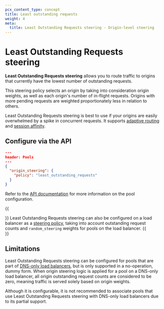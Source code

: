 ```yaml
---
pcx_content_type: concept
title: Least outstanding requests
weight: 4
meta:
  title: Least Outstanding Requests steering - Origin-level steering
---
```


# Least Outstanding Requests steering

**Least Outstanding Requests steering** allows you to route traffic to origins that currently have the lowest number of outstanding requests.

This steering policy selects an origin by taking into consideration origin weights, as well as each origin's number of in-flight requests. Origins with more pending requests are weighted proportionately less in relation to others.

Least Outstanding Requests steering is best to use if your origins are easily overwhelmed by a spike in concurrent requests. It supports [adaptive routing](/load-balancing/understand-basics/adaptive-routing/) and [session affinity](/load-balancing/understand-basics/session-affinity/).

## Configure via the API

```json
---
header: Pools
---
{
  "origin_steering": {
    "policy": "least_outstanding_requests"
  }
}
```

Refer to the [API documentation](/api/operations/load-balancer-pools-update-pool) for more information on the pool configuration.

{{<Aside type="note">}}
Least Outstanding Requests steering can also be configured on a load balancer as a [steering policy](/load-balancing/understand-basics/traffic-steering/steering-policies/least-outstanding-requests/), taking into account outstanding request counts and `random_steering` weights for pools on the load balancer.
{{</Aside>}}

## Limitations

Least Outstanding Requests steering can be configured for pools that are part of [DNS-only load balancers](/load-balancing/understand-basics/proxy-modes/#dns-only-load-balancing), but is only supported in a no-operation, dummy form. When origin steering logic is applied for a pool on a DNS-only load balancer, all origin outstanding request counts are considered to be zero, meaning traffic is served solely based on origin weights.

Although it is configurable, it is not recommended to associate pools that use Least Outstanding Requests steering with DNS-only load balancers due to its partial support.
